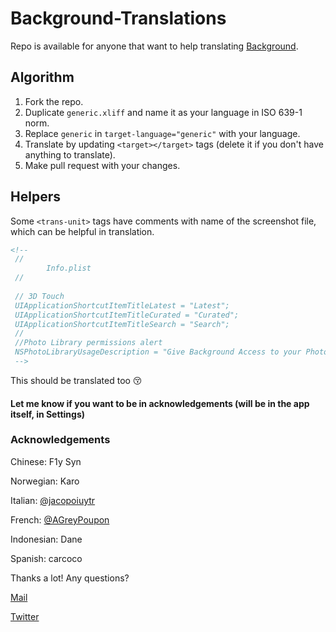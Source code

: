 # Background-Translations

Repo is available for anyone that want to help translating [Background](https://itunes.apple.com/us/app/background-beautiful-photos-from-unsplash/id1171036231?mt=8).



## Algorithm

1. Fork the repo.
2. Duplicate `generic.xliff` and name it as your language in ISO 639-1 norm.
3. Replace `generic` in `target-language="generic"` with your language.
4. Translate by updating `<target></target>` tags (delete it if you don't have anything to translate).
5. Make pull request with your changes.



## Helpers

Some  `<trans-unit>` tags have comments with name of the screenshot file, which can be helpful in translation.  





```xml
<!--
 //
        Info.plist
 //
 
 // 3D Touch
 UIApplicationShortcutItemTitleLatest = "Latest";
 UIApplicationShortcutItemTitleCurated = "Curated";
 UIApplicationShortcutItemTitleSearch = "Search";
 //
 //Photo Library permissions alert
 NSPhotoLibraryUsageDescription = "Give Background Access to your Photo Library to save images.";
 -->
```



This should be translated too 😚



#### Let me know if you want to be in acknowledgements (will be in the app itself, in Settings)

### Acknowledgements
Chinese: F1y Syn

Norwegian: Karo

Italian: [@jacopoiuytr](https://twitter.com/jacopoiuytr)

French: [@AGreyPoupon](https://twitter.com/AGreyPoupon)

Indonesian: Dane

Spanish: carcoco

Thanks a lot! Any questions?

[Mail](adam@micropixels.pl)

[Twitter](https://twitter.com/rurza)



